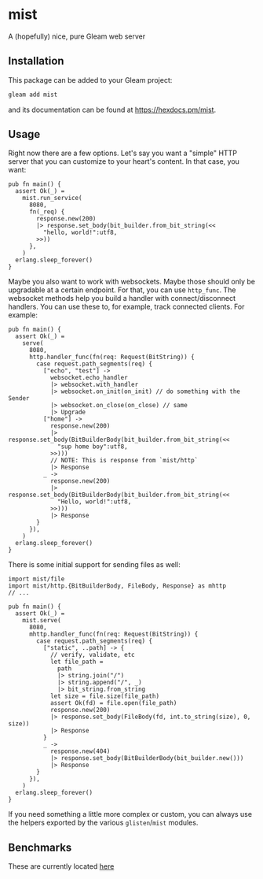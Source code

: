 # mist

A (hopefully) nice, pure Gleam web server

## Installation

This package can be added to your Gleam project:

```sh
gleam add mist
```

and its documentation can be found at <https://hexdocs.pm/mist>.

## Usage

Right now there are a few options.  Let's say you want a "simple" HTTP server
that you can customize to your heart's content.  In that case, you want:

```gleam
pub fn main() {
  assert Ok(_) =
    mist.run_service(
      8080,
      fn(_req) {
        response.new(200)
        |> response.set_body(bit_builder.from_bit_string(<<
          "hello, world!":utf8,
        >>))
      },
    )
  erlang.sleep_forever()
}
```

Maybe you also want to work with websockets.  Maybe those should only be
upgradable at a certain endpoint.  For that, you can use `http_func`. The
websocket methods help you build a handler with connect/disconnect handlers.
You can use these to, for example, track connected clients.  For example:

```gleam
pub fn main() {
  assert Ok(_) =
    serve(
      8080,
      http.handler_func(fn(req: Request(BitString)) {
        case request.path_segments(req) {
          ["echo", "test"] ->
            websocket.echo_handler
            |> websocket.with_handler
            |> websocket.on_init(on_init) // do something with the Sender
            |> websocket.on_close(on_close) // same
            |> Upgrade
          ["home"] ->
            response.new(200)
            |> response.set_body(BitBuilderBody(bit_builder.from_bit_string(<<
              "sup home boy":utf8,
            >>)))
            // NOTE: This is response from `mist/http`
            |> Response
          _ ->
            response.new(200)
            |> response.set_body(BitBuilderBody(bit_builder.from_bit_string(<<
              "Hello, world!":utf8,
            >>)))
            |> Response
        }
      }),
    )
  erlang.sleep_forever()
}
```

There is some initial support for sending files as well:

```gleam
import mist/file
import mist/http.{BitBuilderBody, FileBody, Response} as mhttp
// ...

pub fn main() {
  assert Ok(_) =
    mist.serve(
      8080,
      mhttp.handler_func(fn(req: Request(BitString)) {
        case request.path_segments(req) {
          ["static", ..path] -> {
            // verify, validate, etc
            let file_path =
              path
              |> string.join("/")
              |> string.append("/", _)
              |> bit_string.from_string
            let size = file.size(file_path)
            assert Ok(fd) = file.open(file_path)
            response.new(200)
            |> response.set_body(FileBody(fd, int.to_string(size), 0, size))
            |> Response
          }
          _ ->
            response.new(404)
            |> response.set_body(BitBuilderBody(bit_builder.new()))
            |> Response
        }
      }),
    )
  erlang.sleep_forever()
}
```

If you need something a little more complex or custom, you can always use the
helpers exported by the various `glisten`/`mist` modules.

## Benchmarks

These are currently located [here](https://github.com/rawhat/http-benchmarks)
